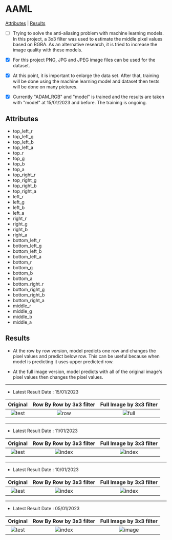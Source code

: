 # AAML

[Attributes](https://github.com/alpertunga-bile/AAML#attributes) | [Results](https://github.com/alpertunga-bile/AAML#results)

- [ ] Trying to solve the anti-aliasing problem with machine learning models. In this project, a 3x3 filter was used to estimate the middle pixel values based on RGBA. As an alternative research, it is tried to increase the image quality with these models.

- [x] For this project PNG, JPG and JPEG image files can be used for the dataset.

- [x] At this point, it is important to enlarge the data set. After that, training will be done using the machine learning model and dataset then tests will be done on many pictures.

- [x] Currently "ADAM_RGB" and "model" is trained and the results are taken with "model" at 15/01/2023 and before. The training is ongoing.

## Attributes

- top_left_r
- top_left_g
- top_left_b
- top_left_a
- top_r
- top_g
- top_b
- top_a
- top_right_r
- top_right_g
- top_right_b
- top_right_a
- left_r
- left_g
- left_b
- left_a
- right_r
- right_g
- right_b
- right_a
- bottom_left_r
- bottom_left_g
- bottom_left_b
- bottom_left_a
- bottom_r
- bottom_g
- bottom_b
- bottom_a
- bottom_right_r
- bottom_right_g
- bottom_right_b
- bottom_right_a
- middle_r
- middle_g
- middle_b
- middle_a

## Results

- At the row by row version, model predicts one row and changes the pixel values and predict below row. This can be useful because when model is predicting it uses upper predicted row.

- At the full image version, model predicts with all of the original image's pixel values then changes the pixel values.

---------------------------------------

- Latest Result Date : 15/01/2023

Original                   | Row By Row by 3x3 filter  |  Full Image by 3x3 filter
:-------------------------:|:-------------------------:|:-------------------------:
![test](https://user-images.githubusercontent.com/76731692/210861435-ad89748d-e9e8-4989-bbd5-3ca8c0e45ca6.jpg) | ![row](https://user-images.githubusercontent.com/76731692/212498916-35dd40b5-9dcf-4c33-b28b-8bb94e4da7a9.png) | ![full](https://user-images.githubusercontent.com/76731692/212498921-92b83d31-dad2-4cc8-9c4a-9134b6477611.png)

---------------------------------------


- Latest Result Date : 11/01/2023

Original                   | Row By Row by 3x3 filter  |  Full Image by 3x3 filter
:-------------------------:|:-------------------------:|:-------------------------:
![test](https://user-images.githubusercontent.com/76731692/210861435-ad89748d-e9e8-4989-bbd5-3ca8c0e45ca6.jpg) | ![index](https://user-images.githubusercontent.com/76731692/211912066-fb25fe50-d27d-45ae-bc1c-7b14bb768f7e.png) | ![index](https://user-images.githubusercontent.com/76731692/211912160-c75e4eea-837e-471c-9734-40e67b017c90.png)

---------------------------------------

- Latest Result Date : 10/01/2023

Original                   | Row By Row by 3x3 filter  |  Full Image by 3x3 filter
:-------------------------:|:-------------------------:|:-------------------------:
![test](https://user-images.githubusercontent.com/76731692/210861435-ad89748d-e9e8-4989-bbd5-3ca8c0e45ca6.jpg) | ![index](https://user-images.githubusercontent.com/76731692/211661444-db05ad67-578a-4871-86e8-bd6ea98cab75.png) | ![index](https://user-images.githubusercontent.com/76731692/211661555-fb05eabb-e888-483b-b156-9612e9a09627.png)

---------------------------------------

- Latest Result Date : 05/01/2023

Original                   | Row By Row by 3x3 filter  |  Full Image by 3x3 filter
:-------------------------:|:-------------------------:|:-------------------------:
![test](https://user-images.githubusercontent.com/76731692/210861435-ad89748d-e9e8-4989-bbd5-3ca8c0e45ca6.jpg) | ![index](https://user-images.githubusercontent.com/76731692/210861766-365dc726-e232-4cd3-ba08-71717fb83706.png)  |  ![image](https://user-images.githubusercontent.com/76731692/210861126-bf61f96d-1e83-4475-8601-51d97221b9e5.png)
